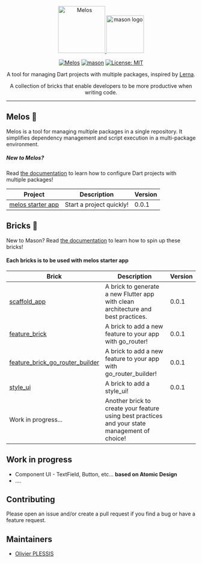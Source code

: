 <p align="center">
 <a href="https://melos.invertase.dev/~melos-latest">
  <img src="https://static.invertase.io/assets/melos-logo.png" alt="Melos"  height="125" alt="melos logo" />
  </a>
<img src="https://raw.githubusercontent.com/felangel/mason/master/assets/mason_full.png" height="100" alt="mason logo" />
</p>

<p align="center">
  <a href="https://github.com/invertase/melos#readme-badge"><img src="https://img.shields.io/badge/maintained%20with-melos-f700ff.svg?style=flat-square" alt="Melos" /></a>
<a href="https://github.com/felangel/mason/actions"><img src="https://github.com/felangel/mason/workflows/mason/badge.svg" alt="mason"></a>
<a href="https://opensource.org/licenses/MIT"><img src="https://img.shields.io/badge/license-MIT-purple.svg" alt="License: MIT"></a>
</p>

<p align="center">
  <span>A tool for managing Dart projects with multiple packages, inspired by <a href="https://lerna.js.org">Lerna</a>.</span>
</p>

<p align="center">
A collection of bricks that enable developers to be more productive when writing code.
</p>

---

## Melos 🚀

Melos is a tool for managing multiple packages in a single repository. It simplifies dependency management and script execution in a multi-package environment.

##### New to Melos? 
Read [the documentation][melos_doc_link] to learn how to configure Dart projects with multiple packages!

| Project | Description| Version |
| - | - | - |
| [melos starter app ](https://github.com/Olivier-plessis/melos_and_mason_bricks/tree/feature/melos_starter_app)| Start a project quickly! | 0.0.1


## Bricks 🧱

New to Mason? Read [the documentation][mason_doc_link] to learn how to spin up these bricks!

#### Each bricks is to be used with melos starter app

| Brick | Description| Version |
| - | - | - |
| [scaffold_app](https://github.com/Olivier-plessis/melos_and_mason_bricks/tree/feature/bricks/bricks/scaffold_app)| A brick to generate a new Flutter app with clean architecture and best practices. | 0.0.1
| [feature_brick](https://github.com/Olivier-plessis/melos_and_mason_bricks/tree/feature/bricks/bricks/feature_brick)| A brick to add a new feature to your app with go_router! | 0.0.1
| [feature_brick_go_router_builder](https://github.com/Olivier-plessis/melos_and_mason_bricks/tree/feature/bricks/bricks/feature_brick_go_router_builder)| A brick to add a new feature to your app with go_router_builder! | 0.0.1
| [style_ui](https://github.com/Olivier-plessis/melos_and_mason_bricks/tree/feature/bricks/bricks/style_ui)| A brick to add a style_ui! | 0.0.1
|Work in progress...| Another brick to create your feature using best practices and your state management of choice!

## Work in progress

- Component UI  - TextField, Button, etc... **based on Atomic Design**
- .... 

## Contributing

Please open an issue and/or create a pull request if you find a bug or have a feature request.

## Maintainers

- [Olivier PLESSIS](https://github.com/Olivier_plessis)


[mason_doc_link]: https://docs.brickhub.dev/category/getting-started
[melos_doc_link]: https://melos.invertase.dev/